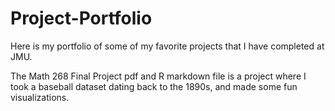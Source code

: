 # Project-Portfolio
Here is my portfolio of some of my favorite projects that I have completed at JMU.

The Math 268 Final Project pdf and R markdown file is a project where I took a baseball dataset dating back to the 1890s, and made some fun visualizations.

